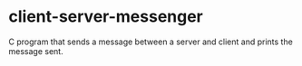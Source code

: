 # client-server-messenger
C program that sends a message between a server and client and prints the message sent.
